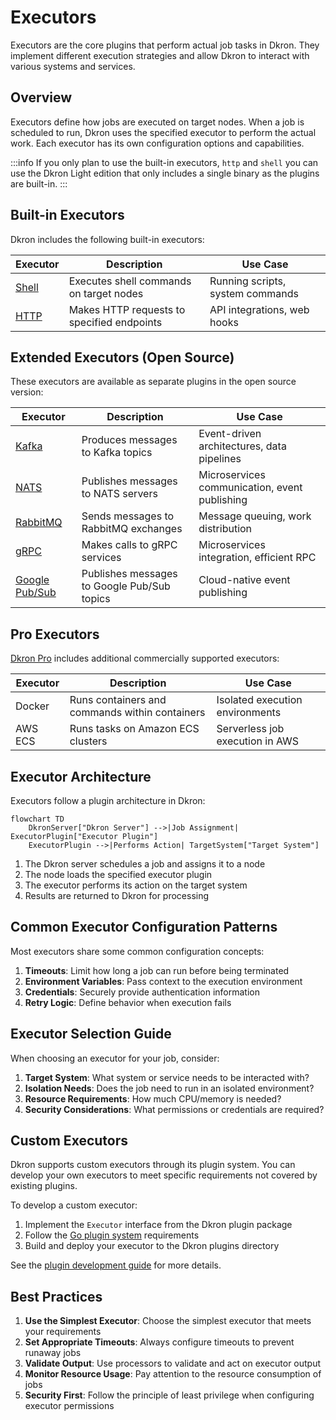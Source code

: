 # Executors

Executors are the core plugins that perform actual job tasks in Dkron. They implement different execution strategies and allow Dkron to interact with various systems and services.

## Overview

Executors define how jobs are executed on target nodes. When a job is scheduled to run, Dkron uses the specified executor to perform the actual work. Each executor has its own configuration options and capabilities.

:::info
If you only plan to use the built-in executors, `http` and `shell` you can use the Dkron Light edition that only includes a single binary as the plugins are built-in.
:::

## Built-in Executors

Dkron includes the following built-in executors:

| Executor | Description | Use Case |
|----------|-------------|----------|
| [Shell](/docs/usage/executors/shell) | Executes shell commands on target nodes | Running scripts, system commands |
| [HTTP](/docs/usage/executors/http) | Makes HTTP requests to specified endpoints | API integrations, web hooks |

## Extended Executors (Open Source)

These executors are available as separate plugins in the open source version:

| Executor | Description | Use Case |
|----------|-------------|----------|
| [Kafka](/docs/usage/executors/kafka) | Produces messages to Kafka topics | Event-driven architectures, data pipelines |
| [NATS](/docs/usage/executors/nats) | Publishes messages to NATS servers | Microservices communication, event publishing |
| [RabbitMQ](/docs/usage/executors/rabbitmq) | Sends messages to RabbitMQ exchanges | Message queuing, work distribution |
| [gRPC](/docs/usage/executors/grpc) | Makes calls to gRPC services | Microservices integration, efficient RPC |
| [Google Pub/Sub](/docs/usage/executors/gcp-pubsub) | Publishes messages to Google Pub/Sub topics | Cloud-native event publishing |

## Pro Executors

[Dkron Pro](/pro) includes additional commercially supported executors:

| Executor | Description | Use Case |
|----------|-------------|----------|
| Docker | Runs containers and commands within containers | Isolated execution environments |
| AWS ECS | Runs tasks on Amazon ECS clusters | Serverless job execution in AWS |

## Executor Architecture

Executors follow a plugin architecture in Dkron:

```mermaid
flowchart TD
    DkronServer["Dkron Server"] -->|Job Assignment| ExecutorPlugin["Executor Plugin"]
    ExecutorPlugin -->|Performs Action| TargetSystem["Target System"]
```

1. The Dkron server schedules a job and assigns it to a node
2. The node loads the specified executor plugin
3. The executor performs its action on the target system
4. Results are returned to Dkron for processing

## Common Executor Configuration Patterns

Most executors share some common configuration concepts:

1. **Timeouts**: Limit how long a job can run before being terminated
2. **Environment Variables**: Pass context to the execution environment
3. **Credentials**: Securely provide authentication information
4. **Retry Logic**: Define behavior when execution fails

## Executor Selection Guide

When choosing an executor for your job, consider:

1. **Target System**: What system or service needs to be interacted with?
2. **Isolation Needs**: Does the job need to run in an isolated environment?
3. **Resource Requirements**: How much CPU/memory is needed?
4. **Security Considerations**: What permissions or credentials are required?

## Custom Executors

Dkron supports custom executors through its plugin system. You can develop your own executors to meet specific requirements not covered by existing plugins.

To develop a custom executor:

1. Implement the `Executor` interface from the Dkron plugin package
2. Follow the [Go plugin system](https://golang.org/pkg/plugin/) requirements
3. Build and deploy your executor to the Dkron plugins directory

See the [plugin development guide](/docs/usage/plugins/develop) for more details.

## Best Practices

1. **Use the Simplest Executor**: Choose the simplest executor that meets your requirements
2. **Set Appropriate Timeouts**: Always configure timeouts to prevent runaway jobs
3. **Validate Output**: Use processors to validate and act on executor output
4. **Monitor Resource Usage**: Pay attention to the resource consumption of jobs
5. **Security First**: Follow the principle of least privilege when configuring executor permissions

